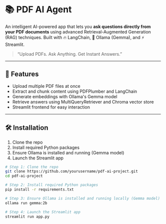 # 📚 PDF AI Agent

An intelligent AI-powered app that lets you **ask questions directly from your PDF documents** using advanced Retrieval-Augmented Generation (RAG) techniques. Built with 🔥 LangChain, 💬 Ollama (Gemma), and ⚡ Streamlit.

> “Upload PDFs. Ask Anything. Get Instant Answers.”

---

## 🌟 Features

- Upload multiple PDF files at once
- Extract and chunk content using PDFPlumber and LangChain
- Generate embeddings with Ollama's Gemma model
- Retrieve answers using MultiQueryRetriever and Chroma vector store
- Streamlit frontend for easy interaction

---

## 🛠️ Installation

1. Clone the repo  
2. Install required Python packages  
3. Ensure Ollama is installed and running (Gemma model)  
4. Launch the Streamlit app

```bash
# Step 1: Clone the repo
git clone https://github.com/yourusername/pdf-ai-project.git
cd pdf-ai-project

# Step 2: Install required Python packages
pip install -r requirements.txt

# Step 3: Ensure Ollama is installed and running locally (Gemma model)
ollama run gemma:2b

# Step 4: Launch the Streamlit app
streamlit run app.py
